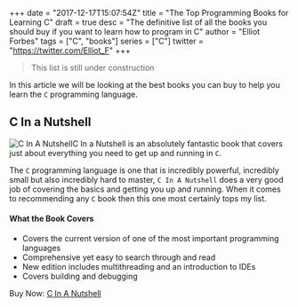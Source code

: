 +++
date = "2017-12-17T15:07:54Z"
title = "The Top Programming Books for Learning C"
draft = true
desc = "The definitive list of all the books you should buy if you want to learn how to program in C"
author = "Elliot Forbes"
tags = ["C", "books"]
series = ["C"]
twitter = "https://twitter.com/Elliot_F"
+++

> This list is still under construction

In this article we will be looking at the best books you can buy to help you learn the `C` programming language. 

## C In a Nutshell

<p><img alt="C In A Nutshell" src="https://s3-eu-west-1.amazonaws.com/images.tutorialedge.net/books/c-in-a-nutshell.jpg" class="book-img" />C In a Nutshell is an absolutely fantastic book that covers just about everything you need to get up and running in <code>C</code>. </p>

The `C` programming language is one that is incredibly powerful, incredibly small but also incredibly hard to master, `C In A Nutshell` does a very good job of covering the basics and getting you up and running. When it comes to recommending any `C` book then this one most certainly tops my list.

#### What the Book Covers

* Covers the current version of one of the most important programming languages
* Comprehensive yet easy to search through and read
* New edition includes multithreading and an introduction to IDEs
* Covers building and debugging

<div class="amazon-link">Buy Now: <a href="http://amzn.to/2AJKmQy">C In A Nutshell</a></div>